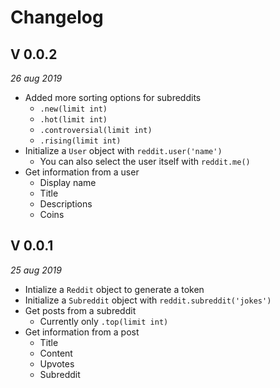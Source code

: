 # Changelog

## V 0.0.2
*26 aug 2019*

+ Added more sorting options for subreddits
  + `.new(limit int)`
  + `.hot(limit int)`
  + `.controversial(limit int)`
  + `.rising(limit int)`
+ Initialize a `User` object with `reddit.user('name')`
  + You can also select the user itself with `reddit.me()`
+ Get information from a user
  + Display name
  + Title
  + Descriptions
  + Coins

## V 0.0.1
*25 aug 2019*

+ Intialize a `Reddit` object to generate a token
+ Initialize a `Subreddit` object with `reddit.subreddit('jokes')`
+ Get posts from a subreddit
  + Currently only `.top(limit int)`
+ Get information from a post
  + Title
  + Content
  + Upvotes
  + Subreddit